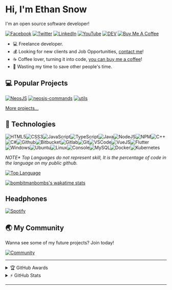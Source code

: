 # Hi, I'm Ethan Snow

I'm an open source software developer!

[![Facebook](https://img.shields.io/badge/facebook-%231877F2.svg?&style=for-the-badge&logo=facebook&logoColor=white)](https://facebook.com/bombitmanbomb) [![Twitter](https://img.shields.io/badge/twitter-%231DA1F2.svg?&style=for-the-badge&logo=twitter&logoColor=white)](https://twitter.com/Bitman_NeosVR) [![LinkedIn](https://img.shields.io/badge/linkedin-%230077B5.svg?&style=for-the-badge&logo=linkedin&logoColor=white)](https://www.linkedin.com/in/ethan-snow-a745461a6/) [![YouTube](https://img.shields.io/badge/youtube-%23FF0000.svg?&style=for-the-badge&logo=youtube&logoColor=white)](https://www.youtube.com/c/bomb_and_kou) [![DEV](https://img.shields.io/badge/DEV-%23000000.svg?&style=for-the-badge&logo=dev.to&logoColor=white)](https://dev.to/bombitmanbomb) [![Buy Me A Coffee](https://img.shields.io/badge/buy%20me%20a%20coffee-%23ff813f.svg?&style=for-the-badge&logo=buy-me-a-coffee&logoColor=white)](https://ko-fi.com/polylogix_studio)

- :computer: Freelance developer.
- :moneybag: Looking for new clients and Job Opportunities, [contact me](mailto:Contact@ethansnow.me)!
- :coffee: Coffee lover, turning it into code, [you can buy me a coffee](https://ko-fi.com/polylogix_studio)!
- :dart: Wasting my time to save other people's time.

## :computer: Popular Projects

[![NeosJS](https://github-readme-stats-6bwx5vgdo.vercel.app/api/pin/?username=PolyLogiX-Studio&repo=Neos.js)](https://github.com/PolyLogiX-Studio/Neos.js)<!-- 1st Line -->
[![neosjs-commands](https://github-readme-stats-6bwx5vgdo.vercel.app/api/pin/?username=PolyLogiX-Studio&repo=neosjs-commands)](https://github.com/PolyLogiX-Studio/neosjs-commands)<!-- 1st Line -->
[![utils](https://github-readme-stats-6bwx5vgdo.vercel.app/api/pin/?username=bombitmanbomb&repo=Http-Client)](https://github.com/bombitmanbomb/Http-Client)<!-- 1st Line -->

[More projects...](https://github.com/PolyLogiX-Studio?tab=repositories)

## :wrench: Technologies

![HTML5](https://img.icons8.com/color/30/html-5.png)![CSS3](https://img.icons8.com/color/30/css3.png)![JavaScript](https://img.icons8.com/color/30/javascript.png)![TypeScript](https://img.icons8.com/color/30/typescript.png)![Java](https://img.icons8.com/color/30/java.png)![NodeJS](https://img.icons8.com/color/30/nodejs.png)![NPM](https://img.icons8.com/color/30/npm.png)![C++](https://img.icons8.com/color/30/c-plus-plus-logo.png)![C#](https://img.icons8.com/color/30/c-sharp-logo.png)![Github](https://img.icons8.com/color/30/github.png)![Bitbucket](https://img.icons8.com/color/30/bitbucket.png)![Gitlab](https://img.icons8.com/color/30/gitlab.png)![Git](https://img.icons8.com/color/30/git.png)![VSCode](https://img.icons8.com/color/30/visual-studio-code-2019.png)![VueJS](https://img.icons8.com/color/30/vue-js.png)![Flutter](https://img.icons8.com/color/30/flutter.png)![Windows](https://img.icons8.com/color/30/windows-10.png)![Ubuntu](https://img.icons8.com/color/30/ubuntu--v1.png)![Linux](https://img.icons8.com/color/30/linux.png)![Console](https://img.icons8.com/color/30/console.png)![MySQL](https://img.icons8.com/color/30/mysql-logo.png)![Docker](https://img.icons8.com/color/30/docker.png)![Kubernetes](https://img.icons8.com/color/30/kubernetes.png)

*NOTE\* Top Languages do not represent skill, It is the percentage of code in the language on my public github.*

[![Top Language](https://github-readme-stats-6bwx5vgdo.vercel.app/api/top-langs?username=bombitmanbomb&layout=compact)](https://github.com/bombitmanbomb/github-readme-stats)

[![bombitmanbombs's wakatime stats](https://github-readme-stats.vercel.app/api/wakatime?username=bombitmanbomb&layout=compact)](https://wakatime.com/@bombitmanbomb)

## Headphones

[![Spotify](https://novatorem-e87j7kcl5.vercel.app/api/spotify)](https://open.spotify.com/user/22352ieeerem5qsogyc5yotgq)

## :earth_asia: My Community

Wanna see some of my future projects? Join today!

[![Community](https://discordapp.com/api/guilds/571612136036499466/widget.png?style=banner2)](https://discord.io/PolyLogiX)

---

<!-- markdownlint-disable MD033 -->

<details>
    <summary>&#127942 GitHub Awards</summary>

![Github Trophy](https://github-profile-trophy.vercel.app/?username=bombitmanbomb)

</details>

<details>
    <summary>&#9889 GitHub Stats</summary>

[![Github Stats](https://github-readme-stats-6bwx5vgdo.vercel.app/api?username=bombitmanbomb&show_icons=true&count_private=true)](https://github.com/bombitmanbomb)

</details>

<!-- markdownlint-enable MD033 -->

---

